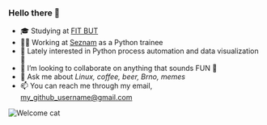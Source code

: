 ### Hello there 👋
- 🎓 Studying at [FIT BUT](https://www.fit.vut.cz/.en)
- 👨‍💻 Working at [Seznam](https://o.seznam.cz/en/) as a Python trainee
- 🌱 Lately interested in Python process automation and data visualization 🐍
- 👯 I’m looking to collaborate on anything that sounds FUN 🕺
- 💬 Ask me about *Linux, coffee, beer, Brno, memes*
- 📫 You can reach me through my email, my_github_username@gmail.com

![Welcome cat](https://media.giphy.com/media/vFKqnCdLPNOKc/giphy.gif)
